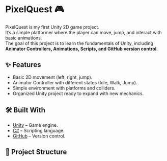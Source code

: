 # PixelQuest 🎮  

PixelQuest is my first Unity 2D game project.  
It’s a simple platformer where the player can move, jump, and interact with basic animations.  
The goal of this project is to learn the fundamentals of Unity, including **Animator Controllers, Animations, Scripts, and GitHub version control**.  

## ✨ Features
- Basic 2D movement (left, right, jump).  
- Animator Controller with different states (Idle, Walk, Jump).  
- Simple environment with platforms and colliders.  
- Organized Unity project ready to expand with new mechanics.  

## 🛠️ Built With
- [Unity](https://unity.com/) – Game engine.  
- [C#](https://learn.microsoft.com/en-us/dotnet/csharp/) – Scripting language.  
- [GitHub](https://github.com/) – Version control.  

## 📂 Project Structure

